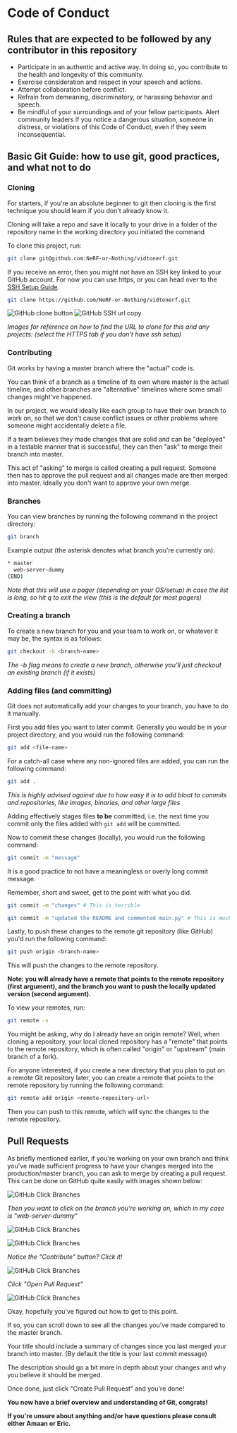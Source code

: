 # Code of Conduct

## Rules that are expected to be followed by any contributor in this repository

* Participate in an authentic and active way. In doing so, you contribute to the
health and longevity of this community.
* Exercise consideration and respect in your speech and actions.
* Attempt collaboration before conflict.
* Refrain from demeaning, discriminatory, or harassing behavior and speech.
* Be mindful of your surroundings and of your fellow participants. Alert community
leaders if you notice a dangerous situation, someone in distress, or violations of
this Code of Conduct, even if they seem inconsequential.

## Basic Git Guide: how to use git, good practices, and what not to do  

### Cloning

For starters, if you're an absolute beginner to git then cloning is the first technique
you should learn if you don't already know it.

Cloning will take a repo and save it locally to your drive in a folder of the
repository name in the working directory you initiated the command

To clone this project, run:

```sh
git clone git@github.com:NeRF-or-Nothing/vidtonerf.git
```

If you receive an error, then you might not have an SSH key linked to your GitHub
account. For now you can use https, or you can head over to the [SSH Setup Guide](./SSH_SETUP.md).

```sh
git clone https://github.com/NeRF-or-Nothing/vidtonerf.git
```

![GitHub clone button](./pics/git-clone-1.png)
![GitHub SSH url copy](./pics/git-clone-2.png)

 *Images for reference on how to find the URL to clone for this and any projects:
 (select the HTTPS tab if you don't have ssh setup)*

### **Contributing**

Git works by having a master branch where the "actual" code is.

You can think of a branch as a timeline of its own where master is the actual
timeline, and other branches are "alternative" timelines where some small changes
might've happened.

In our project, we would ideally like each group to have their own branch to work
on, so that we don't cause conflict issues or other problems where someone might
accidentally delete a file.

If a team believes they made changes that are solid and can be "deployed" in a testable
manner that is successful, they can then "ask" to merge their branch into master.

This act of "asking" to merge is called creating a pull request. Someone then has
to approve the pull request and all changes made are then merged into master. Ideally
you don't want to approve your own merge.

### Branches

You can view branches by running the following command in the project directory:

```sh
git branch
```

Example output (the asterisk denotes what branch you're currently on):

```sh
* master
  web-server-dummy
(END)
```

*Note that this will use a pager (depending on your OS/setup) in case the list is
long, so hit q to exit the view (this is the default for most pagers)*

### Creating a branch

To create a new branch for you and your team to work on, or whatever it may be,
the syntax is as follows:

```sh
git checkout -b <branch-name>
```

*The -b flag means to create a new branch, otherwise you'll just
checkout an existing branch (if it exists)*

### Adding files (and committing)

Git does not automatically add your changes to your branch, you have to do it manually.

First you add files you want to later commit. Generally you would be in your
project directory, and you would run the following command:

```sh
git add <file-name>
```

For a catch-all case where any non-ignored files are added, you can run the
following command:

```sh
git add .
```

*This is highly advised against due to how easy it is to add bloat to commits
and repositories, like images, binaries, and other large files*

Adding effectively stages files **to be** committed, i.e. the next time you commit
only the files added with ```git add``` will be committed.

Now to commit these changes (locally), you would run the following command:

```sh
git commit -m "message"
```

It is a good practice to not have a meaningless or overly long commit message.

Remember, short and sweet, get to the point with what you did.

```sh
git commit -m "changes" # This is terrible
```

```sh
git commit -m "updated the README and commented main.py" # This is much better
```

Lastly, to push these changes to the remote git repository (like GitHub) you'd
run the following command:

```sh
git push origin <branch-name>
```

This will push the changes to the remote repository.

**Note: you will already have a remote that points to the remote repository
(first argument), and the branch you want to push the locally updated version
(second argument).**

To view your remotes, run:

```sh
git remote -v
```

You might be asking, why do I already have an origin remote? Well, when cloning
a repository, your local cloned repository has a "remote" that points to the remote
repository, which is often called "origin" or "upstream" (main branch of a fork).

For anyone interested, if you create a new directory that you plan to put on a
remote Git repository later, you can create a remote that points to the remote
repository by running the following command:

```sh
git remote add origin <remote-repository-url>
```

Then you can push to this remote, which will sync the changes to the remote repository.

## Pull Requests

As briefly mentioned earlier, if you're working on your own branch and think you've
made sufficient progress to have your changes merged into the production/master branch,
you can ask to merge by creating a pull request. This can be done on GitHub
quite easily with images shown below:

![GitHub Click Branches](./pics/git-pull-request-1.png)

*Then you want to click on the branch you're working on,
which in my case is "web-server-dummy"*

![GitHub Click Branches](./pics/git-pull-request-2.png)

![GitHub Click Branches](./pics/git-pull-request-3.png)

*Notice the "Contribute" button? Click it!*

![GitHub Click Branches](./pics/git-pull-request-4.png)

*Click "Open Pull Request"*

![GitHub Click Branches](./pics/git-pull-request-5.png)

Okay, hopefully you've figured out how to get to this point.

If so, you can scroll down to see all the changes you've made compared to the
master branch.

Your title should include a summary of changes since you last merged your branch
into master. (By default the title is your last commit message)

The description should go a bit more in depth about your changes and why you
believe it should be merged.

Once done, just click "Create Pull Request" and you're done!

**You now have a brief overview and understanding of Git, congrats!**

**If you're unsure about anything and/or have questions please consult either
Amaan or Eric.**
